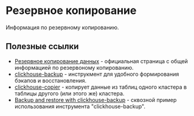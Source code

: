 # Резервное копирование

Информация по резервному копированию.

## Полезные ссылки

* [Резервное копирование данных](https://clickhouse.tech/docs/ru/operations/backup/) - официальная страница с общей информацией по резервоному копированию.
* [clickhouse-backup](https://github.com/AlexAkulov/clickhouse-backup) - инструкмент для удобного формирования бэкапов и восстановления.
* [clickhouse-copier](https://clickhouse.tech/docs/ru/operations/utilities/clickhouse-copier/) - копирует данные из таблиц одного кластера в таблицы другого (или этого же) кластера.
* [Backup and restore with clickhouse-backup](https://dev.to/jv/backup-and-restore-with-clickhouse-backup-dn9) - сквозной пример использования инструмента "clickhouse-backup".
